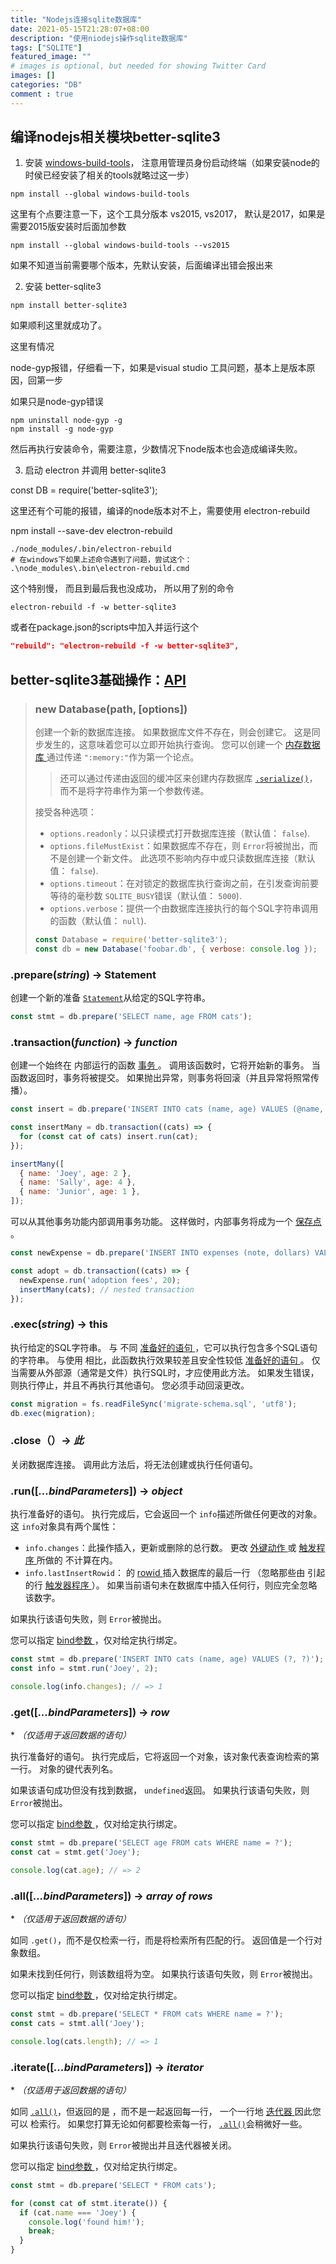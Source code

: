 ```yaml
---
title: "Nodejs连接sqlite数据库"
date: 2021-05-15T21:28:07+08:00
description: "使用niodejs操作sqlite数据库"
tags: ["SQLITE"]
featured_image: ""
# images is optional, but needed for showing Twitter Card
images: []
categories: "DB"
comment : true
---
```


##  编译nodejs相关模块better-sqlite3

1. 安装 [windows-build-tools](https://github.com/felixrieseberg/windows-build-tools)， 注意用管理员身份启动终端（如果安装node的时侯已经安装了相关的tools就略过这一步）

```
npm install --global windows-build-tools
```

 这里有个点要注意一下，这个工具分版本 vs2015, vs2017， 默认是2017，如果是需要2015版安装时后面加参数

```
npm install --global windows-build-tools --vs2015
```

如果不知道当前需要哪个版本，先默认安装，后面编译出错会报出来

2. 安装 better-sqlite3

```
npm install better-sqlite3
```

  如果顺利这里就成功了。

  这里有情况

  node-gyp报错，仔细看一下，如果是visual studio 工具问题，基本上是版本原因，回第一步

  如果只是node-gyp错误

``` 
npm uninstall node-gyp -g
npm install -g node-gyp
```

  然后再执行安装命令，需要注意，少数情况下node版本也会造成编译失败。  

3. 启动 electron 并调用 better-sqlite3  

const DB = require('better-sqlite3');

  这里还有个可能的报错，编译的node版本对不上，需要使用 electron-rebuild

npm install --save-dev electron-rebuild

    ./node_modules/.bin/electron-rebuild
    # 在windows下如果上述命令遇到了问题，尝试这个：
    .\node_modules\.bin\electron-rebuild.cmd

 这个特别慢， 而且到最后我也没成功， 所以用了别的命令

```npm
electron-rebuild -f -w better-sqlite3
```

或者在package.json的scripts中加入并运行这个

```json
"rebuild": "electron-rebuild -f -w better-sqlite3",
```

## better-sqlite3基础操作：[API](https://github.com/JoshuaWise/better-sqlite3/blob/HEAD/docs/api.md)

> ### new Database(path, [options])
>
> 创建一个新的数据库连接。 如果数据库文件不存在，则会创建它。 这是同步发生的，这意味着您可以立即开始执行查询。 您可以创建一个 [内存数据库 ](https://www.sqlite.org/inmemorydb.html)通过传递 `":memory:"`作为第一个论点。 
>
> > 还可以通过传递由返回的缓冲区来创建内存数据库 [`.serialize()`](https://github.com/JoshuaWise/better-sqlite3/blob/master/docs/api.md#serializeoptions---buffer)，而不是将字符串作为第一个参数传递。 
>
> 接受各种选项： 
>
> - `options.readonly`：以只读模式打开数据库连接（默认值： `false`). 
> - `options.fileMustExist`：如果数据库不存在，则 `Error`将被抛出，而不是创建一个新文件。  此选项不影响内存中或只读数据库连接（默认值： `false`). 
> - `options.timeout`：在对锁定的数据库执行查询之前，在引发查询前要等待的毫秒数 `SQLITE_BUSY`错误（默认值： `5000`). 
> - `options.verbose`：提供一个由数据库连接执行的每个SQL字符串调用的函数（默认值： `null`). 
>
> ```js
> const Database = require('better-sqlite3');
> const db = new Database('foobar.db', { verbose: console.log });
> ```

### .prepare(*string*) -> Statement

创建一个新的准备 [`Statement`](https://github.com/JoshuaWise/better-sqlite3/blob/master/docs/api.md#class-statement)从给定的SQL字符串。 

```js
const stmt = db.prepare('SELECT name, age FROM cats');
```

### .transaction(*function*) -> *function*

创建一个始终在 内部运行的函数 [事务 ](https://sqlite.org/lang_transaction.html)。 调用该函数时，它将开始新的事务。 当函数返回时，事务将被提交。 如果抛出异常，则事务将回滚（并且异常将照常传播）。 

```js
const insert = db.prepare('INSERT INTO cats (name, age) VALUES (@name, @age)');

const insertMany = db.transaction((cats) => {
  for (const cat of cats) insert.run(cat);
});

insertMany([
  { name: 'Joey', age: 2 },
  { name: 'Sally', age: 4 },
  { name: 'Junior', age: 1 },
]);
```

可以从其他事务功能内部调用事务功能。 这样做时，内部事务将成为一个 [保存点 ](https://www.sqlite.org/lang_savepoint.html)。 

```js
const newExpense = db.prepare('INSERT INTO expenses (note, dollars) VALUES (?, ?)');

const adopt = db.transaction((cats) => {
  newExpense.run('adoption fees', 20);
  insertMany(cats); // nested transaction
});
```

### .exec(*string*) -> **this**

执行给定的SQL字符串。 与 不同 [准备好的语句 ](https://github.com/JoshuaWise/better-sqlite3/blob/master/docs/api.md#preparestring---statement)，它可以执行包含多个SQL语句的字符串。 与使用 相比，此函数执行效果较差且安全性较低 [准备好的语句 ](https://github.com/JoshuaWise/better-sqlite3/blob/master/docs/api.md#preparestring---statement)。 仅当需要从外部源（通常是文件）执行SQL时，才应使用此方法。 如果发生错误，则执行停止，并且不再执行其他语句。 您必须手动回滚更改。 

```js
const migration = fs.readFileSync('migrate-schema.sql', 'utf8');
db.exec(migration);
```

### .close（）-> *此*

关闭数据库连接。  调用此方法后，将无法创建或执行任何语句。

### .run([*...bindParameters*]) -> *object*

执行准备好的语句。  执行完成后，它会返回一个 `info`描述所做任何更改的对象。  这 `info`对象具有两个属性： 

- `info.changes`：此操作插入，更新或删除的总行数。 更改 [外键动作 ](https://www.sqlite.org/foreignkeys.html#fk_actions)或 [触发程序 ](https://www.sqlite.org/lang_createtrigger.html)所做的 不计算在内。 
- `info.lastInsertRowid`： 的 [rowid ](https://www.sqlite.org/lang_createtable.html#rowid)插入数据库的最后一行 （忽略那些由 引起的行 [触发器程序 ](https://www.sqlite.org/lang_createtrigger.html)）。 如果当前语句未在数据库中插入任何行，则应完全忽略该数字。 

如果执行该语句失败，则 `Error`被抛出。 

您可以指定 [bind参数 ](https://github.com/JoshuaWise/better-sqlite3/blob/master/docs/api.md#binding-parameters)，仅对给定执行绑定。 

```js
const stmt = db.prepare('INSERT INTO cats (name, age) VALUES (?, ?)');
const info = stmt.run('Joey', 2);

console.log(info.changes); // => 1
```

### .get([*...bindParameters*]) -> *row*

\* *（仅适用于返回数据的语句）* 

执行准备好的语句。  执行完成后，它将返回一个对象，该对象代表查询检索的第一行。  对象的键代表列名。 

如果该语句成功但没有找到数据， `undefined`返回。  如果执行该语句失败，则 `Error`被抛出。 

您可以指定 [bind参数 ](https://github.com/JoshuaWise/better-sqlite3/blob/master/docs/api.md#binding-parameters)，仅对给定执行绑定。 

```js
const stmt = db.prepare('SELECT age FROM cats WHERE name = ?');
const cat = stmt.get('Joey');

console.log(cat.age); // => 2
```

### .all([*...bindParameters*]) -> *array of rows*

\* *（仅适用于返回数据的语句）* 

如同 `.get()`，而不是仅检索一行，而是将检索所有匹配的行。  返回值是一个行对象数组。 

如果未找到任何行，则该数组将为空。  如果执行该语句失败，则 `Error`被抛出。 

您可以指定 [bind参数 ](https://github.com/JoshuaWise/better-sqlite3/blob/master/docs/api.md#binding-parameters)，仅对给定执行绑定。 

```js
const stmt = db.prepare('SELECT * FROM cats WHERE name = ?');
const cats = stmt.all('Joey');

console.log(cats.length); // => 1
```

### .iterate([*...bindParameters*]) -> *iterator*

\* *（仅适用于返回数据的语句）* 

如同 [`.all()`](https://github.com/JoshuaWise/better-sqlite3/blob/master/docs/api.md#allbindparameters---array-of-rows)，但返回的是 ，而不是一起返回每一行， 一个一行地 [迭代器 ](https://developer.mozilla.org/en-US/docs/Web/JavaScript/Reference/Iteration_protocols)因此您可以 检索行。 如果您打算无论如何都要检索每一行， [`.all()`](https://github.com/JoshuaWise/better-sqlite3/blob/master/docs/api.md#allbindparameters---array-of-rows)会稍微好一些。 

如果执行该语句失败，则 `Error`被抛出并且迭代器被关闭。 

您可以指定 [bind参数 ](https://github.com/JoshuaWise/better-sqlite3/blob/master/docs/api.md#binding-parameters)，仅对给定执行绑定。 

```js
const stmt = db.prepare('SELECT * FROM cats');

for (const cat of stmt.iterate()) {
  if (cat.name === 'Joey') {
    console.log('found him!');
    break;
  }
}
```

